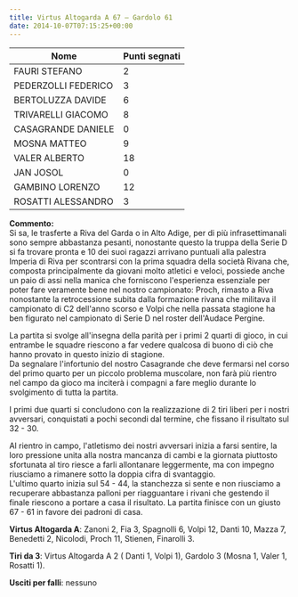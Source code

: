 ```yaml
---
title: Virtus Altogarda A 67 – Gardolo 61
date: 2014-10-07T07:15:25+00:00
---
```

| **Nome** | **Punti segnati** |
| -------- | ----------------- |
| FAURI STEFANO | 2 |
| PEDERZOLLI FEDERICO | 3 |
| BERTOLUZZA DAVIDE | 6 |
| TRIVARELLI GIACOMO | 8 |
| CASAGRANDE DANIELE | 0 |
| MOSNA MATTEO | 9 |
| VALER ALBERTO | 18 |
| JAN JOSOL | 0 |
| GAMBINO LORENZO | 12 |
| ROSATTI ALESSANDRO | 3 |

**Commento:**  
Si sa, le trasferte a Riva del Garda o in Alto Adige, per di più infrasettimanali sono sempre abbastanza pesanti, nonostante questo la truppa della Serie D si fa trovare pronta e 10 dei suoi ragazzi arrivano puntuali alla palestra Imperia di Riva per scontrarsi con la prima squadra della società Rivana che, composta principalmente da giovani molto atletici e veloci, possiede anche un paio di assi nella manica che forniscono l'esperienza essenziale per poter fare veramente bene nel nostro campionato: Proch, rimasto a Riva nonostante la retrocessione subita dalla formazione rivana che militava il campionato di C2 dell'anno scorso e Volpi che nella passata stagione ha ben figurato nel campionato di Serie D nel roster dell'Audace Pergine.

La partita si svolge all'insegna della parità per i primi 2 quarti di gioco, in cui entrambe le squadre riescono a far vedere qualcosa di buono di ciò che hanno provato in questo inizio di stagione.  
Da segnalare l'infortunio del nostro Casagrande che deve fermarsi nel corso del primo quarto per un piccolo problema muscolare, non farà più rientro nel campo da gioco ma inciterà i compagni a fare meglio durante lo svolgimento di tutta la partita.

I primi due quarti si concludono con la realizzazione di 2 tiri liberi per i nostri avversari, conquistati a pochi secondi dal termine, che fissano il risultato sul 32 - ­30.

Al rientro in campo, l'atletismo dei nostri avversari inizia a farsi sentire, la loro pressione unita alla nostra mancanza di cambi e la giornata piuttosto sfortunata al tiro riesce a farli allontanare leggermente, ma con impegno riusciamo a rimanere sotto la doppia cifra di svantaggio.  
L'ultimo quarto inizia sul 54 - ­44, la stanchezza si sente e non riusciamo a recuperare abbastanza palloni per riagguantare i rivani che gestendo il finale riescono a portare a casa il risultato. La partita finisce con un giusto 67 - ­61 in favore dei padroni di casa.

**Virtus Altogarda A**: Zanoni 2, Fia 3, Spagnolli 6, Volpi 12, Danti 10, Mazza 7, Benedetti 2, Nicolodi, Proch 11, Stienen, Finarolli 3.

**Tiri da 3**: Virtus Altogarda A 2 ( Danti 1, Volpi 1), Gardolo 3 (Mosna 1, Valer 1, Rosatti 1).

**Usciti per falli**: nessuno